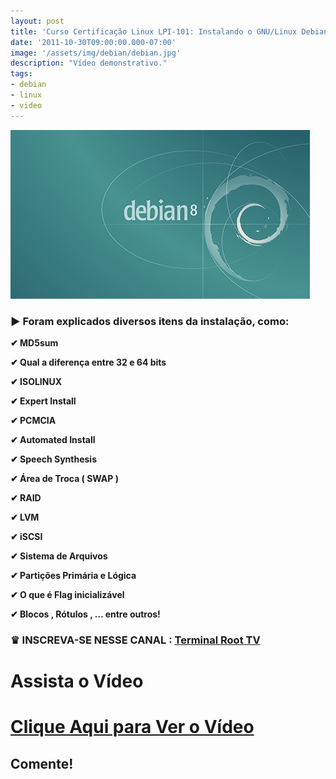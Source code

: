 ```yaml
---
layout: post
title: 'Curso Certificação Linux LPI-101: Instalando o GNU/Linux Debian'
date: '2011-10-30T09:00:00.000-07:00'
image: '/assets/img/debian/debian.jpg'
description: "Vídeo demonstrativo."
tags:
- debian
- linux
- video
---
```


![Como instalar o GNU/Linux Debian 8 Jessie](/assets/img/debian/debian.jpg "Como instalar o GNU/Linux Debian 8 Jessie")

### ▶ Foram explicados diversos itens da instalação, como:
 
__✔ MD5sum__

__✔ Qual a diferença entre 32 e 64 bits__

__✔ ISOLINUX__

__✔ Expert Install__

__✔ PCMCIA__

__✔ Automated Install__

__✔ Speech Synthesis__

__✔ Área de Troca ( SWAP )__

__✔ RAID__

__✔ LVM__

__✔ iSCSI__

__✔ Sistema de Arquivos__

__✔ Partições Primária e Lógica__

__✔ O que é Flag inicializável__

__✔ Blocos , Rótulos , ... entre outros!__

### ♛ INSCREVA-SE NESSE CANAL : [Terminal Root TV](https://www.youtube.com/TerminalRootTV)


# Assista o Vídeo


# [Clique Aqui para Ver o Vídeo](https://www.youtube.com/watch?v=mwS6HwQbxVA)


## Comente!

<script async src="https://pagead2.googlesyndication.com/pagead/js/adsbygoogle.js"></script>

<!-- Informat -->
<ins class="adsbygoogle"
 style="display:block"
 data-ad-client="ca-pub-2838251107855362"
 data-ad-slot="2327980059"
 data-ad-format="auto"
 data-full-width-responsive="true"></ins>

<script>
(adsbygoogle = window.adsbygoogle || []).push({});
</script>

